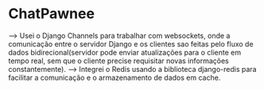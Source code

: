 # ChatPawnee

--> Usei o Django Channels para trabalhar com websockets, onde a comunicação entre o servidor Django e os clientes sao feitas pelo fluxo de dados bidirecional(servidor pode enviar atualizações para o cliente em tempo real, sem que o cliente precise requisitar novas informações constantemente).
--> Integrei o Redis usando a biblioteca django-redis para facilitar a comunicação e o armazenamento de dados em cache.
